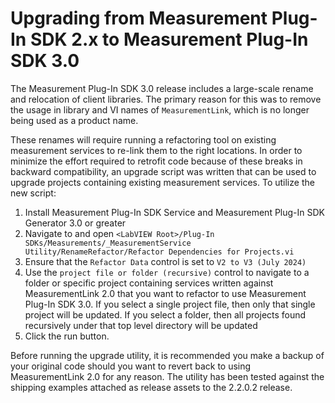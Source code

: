 # Upgrading from Measurement Plug-In SDK 2.x to Measurement Plug-In SDK 3.0

The Measurement Plug-In SDK 3.0 release includes a large-scale rename and
relocation of client libraries. The primary reason for this was to remove the
usage in library and VI names of `MeasurementLink`, which is no longer being
used as a product name.

These renames will require running a refactoring tool on existing measurement
services to re-link them to the right locations. In order to minimize the effort
required to retrofit code because of these breaks in backward compatibility, an
upgrade script was written that can be used to upgrade projects containing
existing measurement services. To utilize the new script:
1. Install Measurement Plug-In SDK Service and Measurement Plug-In SDK Generator
   3.0 or greater
1. Navigate to and open `<LabVIEW
   Root>/Plug-In SDKs/Measurements/_MeasurementService Utility/RenameRefactor/Refactor
   Dependencies for Projects.vi`
1. Ensure that the `Refactor Data` control is set to `V2 to V3 (July 2024)`
1. Use the `project file or folder (recursive)` control to navigate to a folder
   or specific project containing services written against MeasurementLink 2.0
   that you want to refactor to use Measurement Plug-In SDK 3.0. If you select a
   single project file, then only that single project will be updated. If you
   select a folder, then all projects found recursively under that top level
   directory will be updated
1. Click the run button.

Before running the upgrade utility, it is recommended you make a backup of your
original code should you want to revert back to using MeasurementLink 2.0 for
any reason. The utility has been tested against the shipping examples attached
as release assets to the 2.2.0.2 release.
